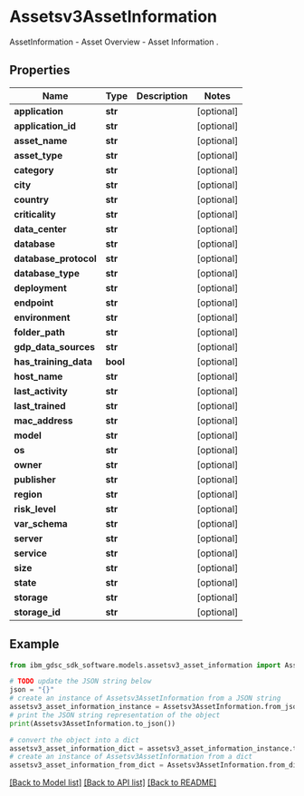 # Assetsv3AssetInformation

AssetInformation - Asset Overview - Asset Information .

## Properties

Name | Type | Description | Notes
------------ | ------------- | ------------- | -------------
**application** | **str** |  | [optional] 
**application_id** | **str** |  | [optional] 
**asset_name** | **str** |  | [optional] 
**asset_type** | **str** |  | [optional] 
**category** | **str** |  | [optional] 
**city** | **str** |  | [optional] 
**country** | **str** |  | [optional] 
**criticality** | **str** |  | [optional] 
**data_center** | **str** |  | [optional] 
**database** | **str** |  | [optional] 
**database_protocol** | **str** |  | [optional] 
**database_type** | **str** |  | [optional] 
**deployment** | **str** |  | [optional] 
**endpoint** | **str** |  | [optional] 
**environment** | **str** |  | [optional] 
**folder_path** | **str** |  | [optional] 
**gdp_data_sources** | **str** |  | [optional] 
**has_training_data** | **bool** |  | [optional] 
**host_name** | **str** |  | [optional] 
**last_activity** | **str** |  | [optional] 
**last_trained** | **str** |  | [optional] 
**mac_address** | **str** |  | [optional] 
**model** | **str** |  | [optional] 
**os** | **str** |  | [optional] 
**owner** | **str** |  | [optional] 
**publisher** | **str** |  | [optional] 
**region** | **str** |  | [optional] 
**risk_level** | **str** |  | [optional] 
**var_schema** | **str** |  | [optional] 
**server** | **str** |  | [optional] 
**service** | **str** |  | [optional] 
**size** | **str** |  | [optional] 
**state** | **str** |  | [optional] 
**storage** | **str** |  | [optional] 
**storage_id** | **str** |  | [optional] 

## Example

```python
from ibm_gdsc_sdk_software.models.assetsv3_asset_information import Assetsv3AssetInformation

# TODO update the JSON string below
json = "{}"
# create an instance of Assetsv3AssetInformation from a JSON string
assetsv3_asset_information_instance = Assetsv3AssetInformation.from_json(json)
# print the JSON string representation of the object
print(Assetsv3AssetInformation.to_json())

# convert the object into a dict
assetsv3_asset_information_dict = assetsv3_asset_information_instance.to_dict()
# create an instance of Assetsv3AssetInformation from a dict
assetsv3_asset_information_from_dict = Assetsv3AssetInformation.from_dict(assetsv3_asset_information_dict)
```
[[Back to Model list]](../README.md#documentation-for-models) [[Back to API list]](../README.md#documentation-for-api-endpoints) [[Back to README]](../README.md)


